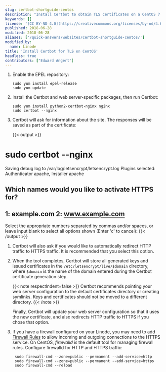 ```yaml
---
slug: certbot-shortguide-centos
description: "Install Certbot to obtain TLS certificates on a CentOS 7 or Red Hat server."
keywords: []
license: '[CC BY-ND 4.0](https://creativecommons.org/licenses/by-nd/4.0)'
published: 2018-06-28
modified: 2018-06-28
aliases: ['/quick-answers/websites/certbot-shortguide-centos/']
modified_by:
  name: Linode
title: 'Install Certbot for TLS on CentOS'
headless: true
contributors: ["Edward Angert"]
---
```


1.  Enable the EPEL repository:

        sudo yum install epel-release
        sudo yum update

1.  Install the Certbot and web server-specific packages, then run Certbot:

        sudo yum install python2-certbot-nginx nginx
        sudo certbot --nginx

1.  Certbot will ask for information about the site. The responses will be saved as part of the certificate:

    {{< output >}}
# sudo certbot --nginx
Saving debug log to /var/log/letsencrypt/letsencrypt.log
Plugins selected: Authenticator apache, Installer apache

Which names would you like to activate HTTPS for?
-------------------------------------------------------------------------------
1: example.com
2: www.example.com
-------------------------------------------------------------------------------
Select the appropriate numbers separated by commas and/or spaces, or leave input
blank to select all options shown (Enter 'c' to cancel):
{{< /output >}}

1.  Certbot will also ask if you would like to automatically redirect HTTP traffic to HTTPS traffic. It is recommended that you select this option.

1.  When the tool completes, Certbot will store all generated keys and issued certificates in the `/etc/letsencrypt/live/$domain` directory, where `$domain` is the name of the domain entered during the Certbot certificate generation step.

    {{< note respectIndent=false >}}
Certbot recommends pointing your web server configuration to the default certificates directory or creating symlinks. Keys and certificates should not be moved to a different directory.
{{< /note >}}

    Finally, Certbot will update your web server configuration so that it uses the new certificate, and also redirects HTTP traffic to HTTPS if you chose that option.

1. If you have a firewall configured on your Linode, you may need to add [Firewall Rules](/docs/products/compute/compute-instances/guides/set-up-and-secure/#configure-a-firewall) to allow incoming and outgoing connections to the HTTPS service. On CentOS, *firewalld* is the default tool for managing firewall rules. Configure firewalld for HTTP and HTTPS traffic:

        sudo firewall-cmd --zone=public --permanent --add-service=http
        sudo firewall-cmd --zone=public --permanent --add-service=https
        sudo firewall-cmd --reload
